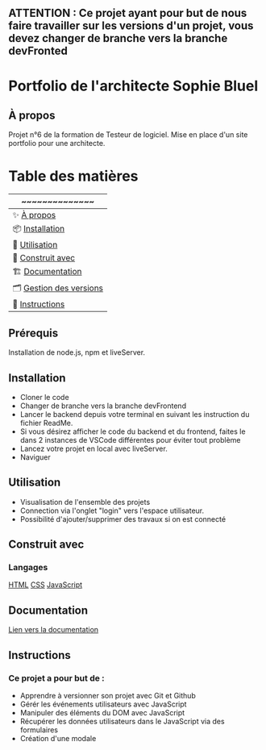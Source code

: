 ## ATTENTION : Ce projet ayant pour but de nous faire travailler sur les versions d'un projet, vous devez changer de branche vers la branche devFronted 

# Portfolio de l'architecte Sophie Bluel
## À propos 
Projet n°6 de la formation de Testeur de logiciel. Mise en place d'un site portfolio pour une architecte. 
# Table des matières 
| ~~~~~~~~~~~~~~ |
|-------|
|✨ [À propos](#à-propos)|
|📦 [Installation](#installation)|
|🚀 [Utilisation](#utilisation)|
|🤝 [Construit avec](#construit-avec)|
|🏗 ️[Documentation](#documentation)|
|🗂 ️[Gestion des versions](#gestion-des-versions)|
|📄 [Instructions](#instructions)

## Prérequis
Installation de node.js, npm et liveServer. 
## Installation
 - Cloner le code
 - Changer de branche vers la branche devFrontend
 - Lancer le backend depuis votre terminal en suivant les instruction du fichier ReadMe.
 - Si vous désirez afficher le code du backend et du frontend, faites le dans 2 instances de VSCode différentes pour éviter tout problème
 - Lancez votre projet en local avec liveServer.
 - Naviguer 

## Utilisation
- Visualisation de l'ensemble des projets
- Connection via l'onglet "login" vers l'espace utilisateur. 
- Possibilité d'ajouter/supprimer des travaux si on est connecté 

## Construit avec
### Langages
[HTML](https://developer.mozilla.org/en-US/docs/Web/HTML)
[CSS](https://developer.mozilla.org/en-US/docs/Web/CSS)
[JavaScript](https://developer.mozilla.org/fr/docs/Web/JavaScript)
## Documentation
[Lien vers la documentation](https://developer.mozilla.org/fr/docs/Web/JavaScript)
## Instructions
### Ce projet a pour but de : 
- Apprendre à versionner son projet avec Git et Github
- Gérér les événements utilisateurs avec JavaScript 
- Manipuler des éléments du DOM avec JavaScript 
- Récupérer les données utilisateurs dans le JavaScript via des formulaires 
- Création d'une modale 
